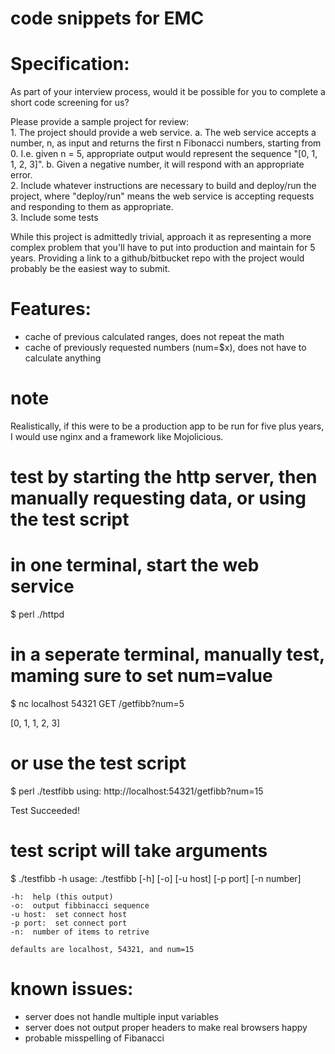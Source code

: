 # code snippets for EMC

# Specification:

As part of your interview process, would it be possible for you to complete a short code screening for us?

Please provide a sample project for review:
<br>1. The project should provide a web service.
  a. The web service accepts a number, n, as input and returns the first n Fibonacci numbers, starting from 0. I.e. given n = 5, appropriate output would represent the sequence "[0, 1, 1, 2, 3]".
  b. Given a negative number, it will respond with an appropriate error.
<br>2. Include whatever instructions are necessary to build and deploy/run the project, where "deploy/run" means the web service is accepting requests and responding to them as appropriate.
<br>3. Include some tests

While this project is admittedly trivial, approach it as representing a more complex problem that you'll have to put into production and maintain for 5 years.
Providing a link to a github/bitbucket repo with the project would probably be the easiest way to submit.


# Features:

  - cache of previous calculated ranges, does not repeat the math
  - cache of previously requested numbers (num=$x), does not have to calculate anything

# note

Realistically, if this were to be a production app to be run for five plus years, I would use nginx and a framework like Mojolicious.

# test by starting the http server, then manually requesting data, or using the test script

# in one terminal, start the web service
$ perl ./httpd

# in a seperate terminal, manually test, maming sure to set num=value

$ nc localhost 54321
GET /getfibb?num=5
<p>[0, 1, 1, 2, 3]

# or use the test script

$ perl ./testfibb
using: http://localhost:54321/getfibb?num=15
<p>Test Succeeded!


# test script will take arguments

$ ./testfibb -h
usage: ./testfibb [-h] [-o] [-u host] [-p port] [-n number]

    -h:  help (this output)
    -o:  output fibbinacci sequence
    -u host:  set connect host
    -p port:  set connect port
    -n:  number of items to retrive

    defaults are localhost, 54321, and num=15



# known issues:

  - server does not handle multiple input variables
  - server does not output proper headers to make real browsers happy
  - probable misspelling of Fibanacci
 
